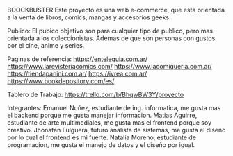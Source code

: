 BOOCKBUSTER
Este proyecto es una web e-commerce, que esta orientada a la venta de libros, comics, mangas y accesorios geeks.


Publico:
El pubico objetivo son para cualquier tipo de publico, pero mas orientada a los coleccionistas. Ademas de que son personas con gustos por el cine, anime y series.

Paginas de referencia: 
https://entelequia.com.ar/
https://www.larevisteriacomics.com/
https://www.lacomiqueria.com.ar/
https://tiendapanini.com.ar/
https://ivrea.com.ar/
https://www.bookdepository.com/es/

Tablero de Trabajo:
https://trello.com/b/BhqwBW3Y/proyecto

Integrantes:
Emanuel Nuñez, estudiante de ing. informatica, me gusta mas el backend porque me gusta manejar informacion.
Matias Aguirre, estudiante de arte multimediales, me gusta mas el frontend porque soy creativo.
Jhonatan Fulguera, futuro analista de sistemas, me gusta el diseño por lo cual el frontend es mi fuerte.
Natalia Moreno, estudiante de programacion, me gusta el manejo de datos y el diseño por igual.

